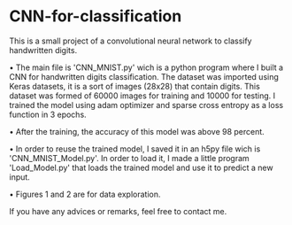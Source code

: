 # CNN-for-classification

This is a small project of a convolutional neural network to classify handwritten digits. 

•	The main file is 'CNN_MNIST.py' wich is a python program where I built a CNN for handwritten digits classification. The dataset
was imported using Keras datasets, it is a sort of images (28x28) that contain digits. This dataset was formed of 60000 images for
training and 10000 for testing. I trained the model using adam optimizer and sparse cross entropy as a loss function in 3 epochs.

•	After the training, the accuracy of this model was above 98 percent.

•	In order to reuse the trained model, I saved it in an h5py file wich is 'CNN_MNIST_Model.py'. In order to load it, I made a little 
program 'Load_Model.py' that loads the trained model and use it to predict a new input.

•	Figures 1 and 2 are for data exploration.

If you have any advices or remarks, feel free to contact me.
